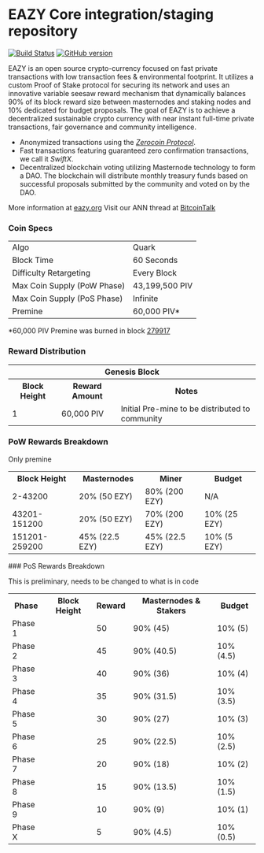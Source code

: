 EAZY Core integration/staging repository
=====================================

[![Build Status](https://travis-ci.org/EAZY-Project/EAZY.svg?branch=master)](https://travis-ci.org/EAZY-Project/EAZY) [![GitHub version](https://badge.fury.io/gh/EAZY-Project%2FEAZY.svg)](https://badge.fury.io/gh/EAZY-Project%2FEAZY)

EAZY is an open source crypto-currency focused on fast private transactions with low transaction fees & environmental footprint.  It utilizes a custom Proof of Stake protocol for securing its network and uses an innovative variable seesaw reward mechanism that dynamically balances 90% of its block reward size between masternodes and staking nodes and 10% dedicated for budget proposals. The goal of EAZY is to achieve a decentralized sustainable crypto currency with near instant full-time private transactions, fair governance and community intelligence.
- Anonymized transactions using the [_Zerocoin Protocol_](http://www.eazy.org/zpiv).
- Fast transactions featuring guaranteed zero confirmation transactions, we call it _SwiftX_.
- Decentralized blockchain voting utilizing Masternode technology to form a DAO. The blockchain will distribute monthly treasury funds based on successful proposals submitted by the community and voted on by the DAO.

More information at [eazy.org](http://www.eazy.org) Visit our ANN thread at [BitcoinTalk](http://www.bitcointalk.org/index.php?topic=1262920)

### Coin Specs
<table>
<tr><td>Algo</td><td>Quark</td></tr>
<tr><td>Block Time</td><td>60 Seconds</td></tr>
<tr><td>Difficulty Retargeting</td><td>Every Block</td></tr>
<tr><td>Max Coin Supply (PoW Phase)</td><td>43,199,500 PIV</td></tr>
<tr><td>Max Coin Supply (PoS Phase)</td><td>Infinite</td></tr>
<tr><td>Premine</td><td>60,000 PIV*</td></tr>
</table>

*60,000 PIV Premine was burned in block [279917](http://www.presstab.pw/phpexplorer/EAZY/block.php?blockhash=206d9cfe859798a0b0898ab00d7300be94de0f5469bb446cecb41c3e173a57e0)

### Reward Distribution

<table>
<th colspan=4>Genesis Block</th>
<tr><th>Block Height</th><th>Reward Amount</th><th>Notes</th></tr>
<tr><td>1</td><td>60,000 PIV</td><td>Initial Pre-mine to be distributed to community </td></tr>
</table>

### PoW Rewards Breakdown
Only premine

<table>
<th>Block Height</th><th>Masternodes</th><th>Miner</th><th>Budget</th>
<tr><td>2-43200</td><td>20% (50 EZY)</td><td>80% (200 EZY)</td><td>N/A</td></tr>
<tr><td>43201-151200</td><td>20% (50 EZY)</td><td>70% (200 EZY)</td><td>10% (25 EZY)</td></tr>
<tr><td>151201-259200</td><td>45% (22.5 EZY)</td><td>45% (22.5 EZY)</td><td>10% (5 EZY)</td></tr>
</table>
### PoS Rewards Breakdown
     
This is preliminary, needs to be changed to what is in code
<table>
<th>Phase</th><th>Block Height</th><th>Reward</th><th>Masternodes & Stakers</th><th>Budget</th>
<tr><td>Phase 1</td><td></td><td>50</td><td>90% (45)</td><td>10% (5)</td></tr>
<tr><td>Phase 2</td><td></td><td>45</td><td>90% (40.5)</td><td>10% (4.5)</td></tr>
<tr><td>Phase 3</td><td></td><td>40</td><td>90% (36)</td><td>10% (4)</td></tr>
<tr><td>Phase 4</td><td></td><td>35</td><td>90% (31.5)</td><td>10% (3.5)</td></tr>
<tr><td>Phase 5</td><td></td><td>30</td><td>90% (27)</td><td>10% (3)</td></tr>
<tr><td>Phase 6</td><td></td><td>25</td><td>90% (22.5)</td><td>10% (2.5)</td></tr>
<tr><td>Phase 7</td><td></td><td>20</td><td>90% (18)</td><td>10% (2)</td></tr>
<tr><td>Phase 8</td><td></td><td>15</td><td>90% (13.5)</td><td>10% (1.5)</td></tr>
<tr><td>Phase 9</td><td></td><td>10</td><td>90% (9)</td><td>10% (1)</td></tr>
<tr><td>Phase X</td><td></td><td>5</td><td>90% (4.5)</td><td>10% (0.5)</td></tr>
</table>
